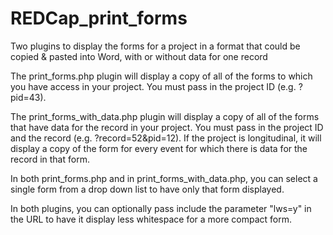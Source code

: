 # REDCap_print_forms
Two plugins to display the forms for a project in a format that could be copied &amp; pasted into Word, with or without data for one record

The print_forms.php plugin will display a copy of all of the forms to which you have access in your project.  You must pass in the project ID (e.g. ?pid=43).

The print_forms_with_data.php plugin will display a copy of all of the forms that have data for the record in your project.  You must pass in the project ID and the record (e.g. ?record=52&pid=12). If the project is longitudinal, it will display a copy of the form for every event for which there is data for the record in that form.

In both print_forms.php and in print_forms_with_data.php, you can select a single form from a drop down list to have only that form displayed.

In both plugins, you can optionally pass include the parameter "lws=y" in the URL to have it display less whitespace for a more compact form.
